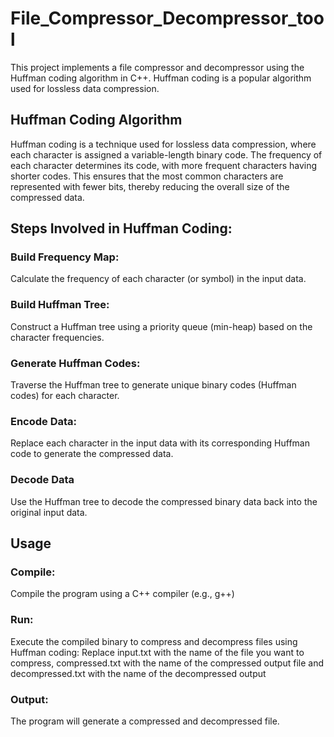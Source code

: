 # File_Compressor_Decompressor_tool
This project implements a file compressor and decompressor using the Huffman coding algorithm in C++. Huffman coding is a popular algorithm used for lossless data compression.
## Huffman Coding Algorithm
Huffman coding is a technique used for lossless data compression, where each character is assigned a variable-length binary code. 
The frequency of each character determines its code, with more frequent characters having shorter codes. 
This ensures that the most common characters are represented with fewer bits, thereby reducing the overall size of the compressed data.
## Steps Involved in Huffman Coding:
### Build Frequency Map: 
Calculate the frequency of each character (or symbol) in the input data.
### Build Huffman Tree: 
Construct a Huffman tree using a priority queue (min-heap) based on the character frequencies.
### Generate Huffman Codes: 
Traverse the Huffman tree to generate unique binary codes (Huffman codes) for each character.
### Encode Data: 
Replace each character in the input data with its corresponding Huffman code to generate the compressed data.
### Decode Data
Use the Huffman tree to decode the compressed binary data back into the original input data.
## Usage
### Compile:
Compile the program using a C++ compiler (e.g., g++)
### Run:
Execute the compiled binary to compress and decompress files using Huffman coding:
Replace input.txt with the name of the file you want to compress, compressed.txt with the name of the compressed output file and decompressed.txt with the name of the decompressed output
### Output: 
The program will generate a compressed and decompressed file.
